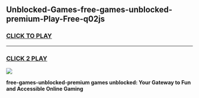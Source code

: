 
## Unblocked-Games-free-games-unblocked-premium-Play-Free-q02js
<h3>
<a href="https://premium76.site?title=free-games-unblocked-premium&ref=20A">CLICK TO PLAY</a></h3>
<hr>

<h3>
<a href="https://premium76.site?title=free-games-unblocked-premium&ref=20A">CLICK 2 PLAY</a>
  
</h3>

<a href="https://premium76.site?title=free-games-unblocked-premium&ref=20A"><img src="https://clearcache.store/games.png"></a>


**free-games-unblocked-premium games unblocked: Your Gateway to Fun and Accessible Online Gaming**
